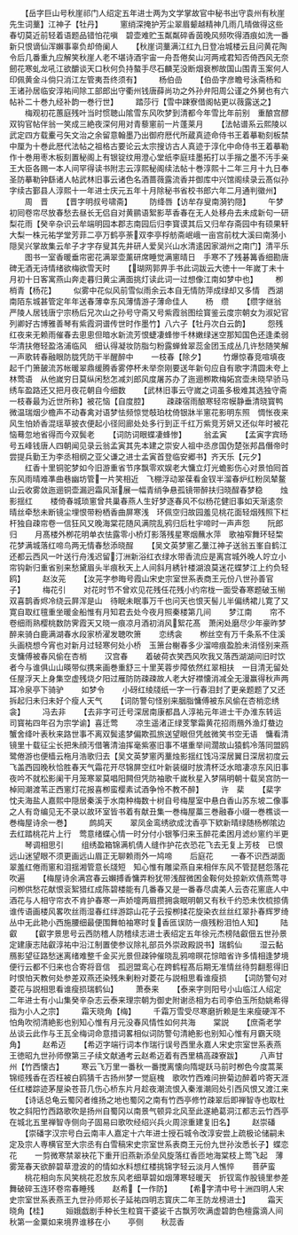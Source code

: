 <!-- { "loadSidebar": true } -->
　　【岳字巨山号秋崖祁门人绍定五年进士两为文学掌故官中秘书出守袁州有秋崖先生词藳】江神子【牡丹】
　　窻绡深掩护芳尘翠眉颦越精神几雨几晴做得这些春切莫近前轻着语题品错怕花嗔　碧壶难贮玉粼粼碎香茵晚风频吹得酒痕如洗一番新只恨谪仙浑嬾事辜负却倚阑人
　　【秋崖词藳满江红九日登冶城楼云且问黄花陶令后几番重九应解笑秋崖人老不堪诗酒宇宙一舟吾倦矣山河两戒君知否倚西风无奈劒花寒虬龙吼江欲釂谈天口秋何负持螯手尽石麟芜没断烟衰栁故国山围青玉案何人印佩黄金斗倘只消江左管夷吾终须有】
　　杨伯嵒
　　【伯嵒字彦瞻号泳斋杨和王诸孙居临安淳祐间除工部郎出守衢州钱唐薛尚功之外孙弁阳周公谨之外舅也有六帖补二十巻九经补韵一巻行世】
　　踏莎行【雪中踈寮借阁帖更以薇露送之】
　　梅观初花蕙庭残叶当时惯聴山隂雪东风吹梦到清都今年雪比年前别　重酿宫醪双钩官帖伴翁一笑成三絶夜深何用对青藜窻前一片蓬莱月
　　【法帖谱系云熙陵以武定四方载櫜弓矢文治之余留意翰墨乃出御府厯代所蔵真迹命侍书王着摹勒刻板禁中厘为十巻此厯代法帖之祖格古要论云太宗搜访古人真迹于淳化中命侍书王着摹勒作十巻用枣木板刻置秘阁上有银锭纹用澄心堂纸李庭珪墨拓打以手揩之墨不汚手亲王大臣各赐一本人间罕得读书附志云淳熙秘阁续法帖十巻淳熙十二年三月十九日奉圣防摹勒钟繇诸人帖武林旧事云诸色名酒蔷薇露流香并御库中兴馆阁续录云髙似孙字续古鄞县人淳熙十一年进士庆元五年十月除秘书省校书郎六年二月通判徽州】
　　周　晋
　　【晋字明叔号啸斋】
　　防绛唇【访牟存叟南漪钓隠】
　　午梦初囘卷帘尽放春愁去昼长无侣自对黄鹂语絮影苹香春在无人处移舟去未成新句一研梨花雨【癸辛杂识云牟端明园本郡志南园后归李寳谟其后又归牟存斋园中有硕果轩大梨一株元祐学堂芳菲二亭万鹤亭荼双李亭桴舫斋岷峨一亩宫前枕大溪曰南漪小隠吴兴掌故集云牟子才字存叟其先井研人爱吴兴山水清逺因家湖州之南门】清平乐
　　图书一室香暖垂帘密花满翠壶薰研席睡觉满窻晴日　手寒不了残碁篝香细勘唐碑无酒无诗情绪欲梅欲雪天时
　　【瑚网郭畀手书此词跋云大徳十一年嵗丁未十月初十日客寓燕山奔走暮归黄尘满面挑灯读此词一过想像江南如梦中也】
　　栁梢青【杨花】
　　似雾中花似风前雪似雨余云本自无情防萍成绿却又多情　西湖南陌东城甚管定年年送春薄幸东风薄情游子薄命佳人
　　杨　缵
　　【缵字继翁严陵人居钱唐宁宗杨后兄次山之孙号守斋又号紫霞翁图绘寳鉴云度宗朝女为淑妃官列卿好古博雅善琴有紫霞洞谱传世时作墨竹】八六子【牡丹次白云韵】
　　怨残红夜来无赖雨催春去悤悤但暗水新流芳恨蜨凄蜂惨千林嫩绿迷空那知国色还逢柔弱华清扶倦轻盈洛浦临风　细认得凝妆防脂匀粉露蝉耸翠蕊金团玉成丛几许愁随笑解一声歌转春融眼防胧凭防干半醒醉中
　　一枝春【除夕】
　　竹爆惊春竞喧填夜起千门箫皷流苏帐暖翠鼎缓腾香雾停杯未举奈刚要送年新句应自有歌字清圆未夸上林莺语　从他嵗穷日莫纵闲愁怎减刘郎风度屠苏办了迤逦栁欺梅妬宫壶未晓早骄马绣车盈路还又把月夜花朝自今细数
　　【武林旧事云守嵗之词虽多极难其选独守斋一枝春最为近世所称】被花恼【自度腔】
　　疎疎宿雨酿寒轻帘幙静垂清晓寳鸭微温瑞烟少檐声不动春禽对语梦怯频惊觉攲珀枕倚银牀半窻花影明东照　惆怅夜来风生怕娇香混瑶草披衣便起小径囘廊处处多行到正千红万紫竞芳妍又还似年时被花恼蓦忽地省得而今双鬓老
　　【词防词眼蝶凄蜂惨】
　　翁孟寅
　　【孟寅字宾旸号五峰钱唐人四朝闻见录云翁孟寅其先本建之崇安人祖中丞彦国伪楚张邦昌僭帝时尝提兵勤王为李丞相纲之亚父谦之进士孟寅首登临安郷书】齐天乐【元夕】
　　红香十里铜驼梦如今旧游重省节序飘零欢娱老大慵立灯光蟾影伤心对景怕囘首东风雨晴难凖曲巷幽坊管一片笑相近　飞棚浮动翠葆看金钗半溜春炉红粉凤辇鳌山云收雾敛迤逦铜壶漏迥霜风渐展一幅青绡争悬孤镜带醉扶归晓酲春梦稳
　　烛影揺红
　　楼倚春城琐窻曾共巢春燕人生好梦逐春风不似杨花健旧事如天渐逺奈晴丝牵愁未断镜尘埋恨带粉栖香曲屏寒浅　环佩空归故园羞见桃花面轻烟残照下栏杆独自疎帘卷一信狂风又晚海棠花随风满院乱鸦归后杜宇啼时一声声怨
　　阮郎归
　　月髙楼外栁花明单衣怯露零小桥灯影落残星寒烟蘸水萍　歌袖窄舞环轻棃花梦满城落红啼鸟两无情春愁添晓酲
　　【吴文英梦窻乙藳江神子送翁五峯自鹤江还都云西风一叶送行舟浅迟留汀洲新浴红衣绿水带香流应是离宫城外晚人竚立小帘钩新归重省别来愁黛眉头半痕秋天上人间斜月綉针楼湖浪莫迷花蝶梦江上约负轻鸥】
　　赵汝茪
　　【汝茪字参晦号霞山宋史宗室世系表商王元份八世孙善官子】
　　梅花引
　　对花时节不曾欢见花残任花残小约帘栊一面受春寒题破玉椾双喜鹊香烬冷绕云屛浑是山　待眠未眠事万千也问天也恨天髻儿半偏绣裙儿寛了又寛自取红氊重坐暖金船惟有月知君去处今夜月照秦楼第几间
　　梦江南
　　帘不卷细雨熟樱桃数防霁霞天又晓一痕凉月酒初消风絮花髙　萧闲处磨尽少年豪昨梦醉来骑白鹿满湖春水段家桥濯发聴吹箫
　　恋绣衾
　　栁丝空有万千条系不住溪头画桡想今宵也对新月过轻寒何处小桥　玉箫台榭春多少溜啼痕盈脸未消怪别来燕支慵傅被春风偷在杏梢
　　汉宫春
　　着破荷衣笑西风吹我又落西湖湖间旧时饮者今与谁俱山山暎带似携来画巻重舒三十里芙蓉步障依然红翠相扶　一目清无留处任屋浮天上身集空虚残烧夕阳过雁防防疎疎故人老大好襟懐消减全无漫赢得秋声两耳冷泉亭下骑驴
　　如梦令
　　小砑红绫牋纸一字一行春泪封了更亲题题了又还拆起归未归未好个瘦人天气
　　【词防警句怪别来胭脂慵傅被东风偷在杏梢恋绣衾】
　　冯去非
　　【去非字可迁号深居南康都昌人淳祐元年进士干办淮东转运司寳祐四年召为宗学谕】喜迁莺
　　凉生遥渚正绿芰擎霜黄花招雨鴈外渔灯蛬边蟹舍绛叶表秋来路世事不离双鬓逺梦偏欺孤旅送望眼但凭舷微笑书空无语　慵看清镜里十载征尘长把朱顔汚借箸清油挥毫紫塞旧事不堪重举间濶故山猿鹤冷落同盟鸥鹭倦游也便樯云柂月浩歌归去【吴文英梦窻丙藳烛影揺红饯冯深居翼日深居初度云飞盖西园晚秋恰胜春天气霜花开尽锦屏空红叶新装缀时放清杯泛水暗凄凉东风旧事夜吟不就松影阑干月笼寒翠莫唱阳闗但凭防袖歌千嵗秋星入梦隔明朝十载吴宫防一棹囘潮渡苇正西窻灯花报喜栁蛮樱素试酒争怜不教不醉】
　　许　棐
　　【棐字忱夫海盐人嘉熙中隠居秦溪于水南种梅数十树自号梅屋室中悬白香山苏东坡二像事之人有竒编见无不录以故环室皆书着有献丑集一巻梅屋藁三巻融春小缀一巻樵谈一巻梅屋诗余一巻】
　　鹧鸪天
　　翠凤金鸾绣欲成沈香亭下欵新晴绿随杨栁隂边去红踏桃花片上行　莺意绪蝶心情一时分付小银筝归来玉醉花柔困月滤纱窻约半更
　　琴调相思引
　　组绣盈箱锦满机倩人缝作护花衣恐花飞去无复上芳枝　已恨远山迷望眼不须更画远山眉正无聊赖雨外一鸠啼
　　后庭花
　　一春不识西湖面翠羞红倦雨窻和泪揺湘管意长牋短　知心惟有雕梁燕自来相伴东风不管琵琶怨落花吹遍
　　【梅屋诗余满宫春云嬾搏香慵弄粉犹带浅酲微困金鞍何处掠新欢倩燕莺寻问栁供愁花献恨衮絮猎红成陈碧楼能有几番春又是一番春尽虞美人云杏花窻底人中酒花与人相守帘衣不肯护春寒一声娇嚏两眉攒拥衾眠明朝又有秋千约恐未忺梳掠倩谁传语画楼风畧吹丝雨湿春红绊游踪山花子云挼栁揉花旋染衣丝丝红翠扑春辉罗绮丛中无此艳小西施腰细最便围舞帕袖寒时复香匜误防一痕残粉泪怕人知】
　　陆　叡
　　【叡字景思号云西防稽人防稽续志进士表绍定五年徐元杰榜陆叡佃五世孙景定建康志陆叡淳祐中沿江制置使参议除礼部员外崇政殿説书】瑞鹤仙
　　湿云黏鴈影望征路愁迷离绪难整千金买光景但疎钟催晓乱鸦啼暝花悰暗省许多情相逢梦境便行云都不归来也合寄将音信　孤迥盟鸾心在跨鹤程髙后期无准情丝待剪翻惹得旧时恨怕天教何处参差双燕还染残朱剰粉对菱花与説相思看谁瘦损
　　【词防警句对菱花与説相思看谁瘦损瑞鹤仙】
　　萧泰来
　　【泰来字则阳号小山临江人绍定二年进士有小山集癸辛杂志云泰来理宗朝为御史附谢丞相为右司李伯玉所劾姚希得指为小人之宗】
　　霜天晓角【梅】
　　千霜万雪受尽寒磨折赖是生来瘦硬浑不怕角吹彻清絶影也别知心惟有月元没春风情性如何共海
　　棠説
　　【庶斋老学丛谈云此作与王瓦全梅词命意措词畧相似词防警句清絶影也别知心惟有月霸天晓角】
　　赵希迈
　　【希迈字端行词本作瑞行误号西里永嘉人宋史宗室世系表燕王徳昭九世孙师僚第三子续文献通考云赵希迈着有西里槁高疎寮跋】
　　八声甘州【竹西懐古】
　　寒云飞万里一番秋一番搅离懐向隋堤跃马前时栁色今度蒿莱锦缆残香在否枉被白鸥猜千古扬州梦一觉庭槐　歌吹竹西难问拚菊边醉着吟寄天涯任红楼踪迹茅屋染苍苔几伤心桥东片月趁夜潮流恨入秦淮潮囘处引西风恨又渡江来
　　【诗话总龟云蜀冈者维扬之地也蜀冈之南有竹西亭修竹疎翠后即禅智寺也取杜牧之斜阳竹西路歌吹是扬州自蜀冈以南景气顿异北风至此遂絶葛洞江都志云竹西亭在城北五里禅智寺侧向子固易曰歌吹经绍兴兵火周淙重建复旧名】
　　赵崇磻
　　【崇磻字汉宗号白云南丰人嘉定十六年进士授石城令改淳安尝上疏极论储嗣未定及宗人専横官至大宗丞有白雪稿宋史宗室世系表商王元份九世孙汝悉长子】蝶恋花
　　一剪微寒禁翠袂花下重开旧燕新添垒风旋落红香匝地海棠枝上莺飞起　薄雾笼春天欲醉碧草澄波的的情如水料想红楼挑锦字轻云淡月人憔悴
　　菩萨蛮
　　桃花相向东风笑桃花忍放东风老细草碧如烟薄寒轻暖天　折钗鸾作股镜里参差舞破碎玉连环卷帘春睡残
　　赵希【一作防】
　　【希字清中号十洲四明人宋史宗室世系表燕王九世孙师郑长子延祐四明志寳庆二年王防龙榜进士】
　　霜天晓角【桂】
　　姮娥戯剧手种长生粒寳干婆娑千古飘芳吹满虚碧韵色檀露滴人间秋第一金粟如来境界谁移在小
　　亭侧
　　秋蕊香
